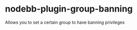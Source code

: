 nodebb-plugin-group-banning
===========================

Allows you to set a certain group to have banning privileges
